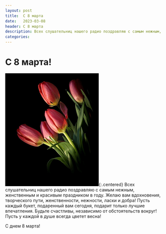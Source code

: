 ```yaml
---
layout: post
title:  С 8 марта
date:   2023-03-08
header: С 8 марта
description: Всех слушательниц нашего радио поздравляю с самым нежным, женственным и красивым праздником в году.
categories:
---
```


# С 8 марта!
![Поддержи радио](/assets/img/tulips.png "С 8 марта"){:.centered}
Всех слушательниц нашего радио поздравляю с самым нежным, женственным и красивым праздником в году.
Желаю вам вдохновения, творческого пути, женственности, нежности, ласки и добра! Пусть каждый букет, подаренный вам сегодня, подарит только лучшие впечатления. Будьте счастливы, независимо от обстоятельств вокруг! Пусть у каждой в душе всегда цветет весна!

С днем 8 марта!
